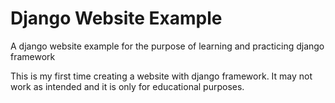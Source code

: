 # Django Website Example
A django website example for the purpose of learning and practicing django framework

This is my first time creating a website with django framework.
It may not work as intended and it is only for educational purposes.
